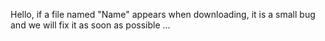Hello, if a file named "Name" appears when downloading, it is a small bug and we will fix it as soon as possible ...
